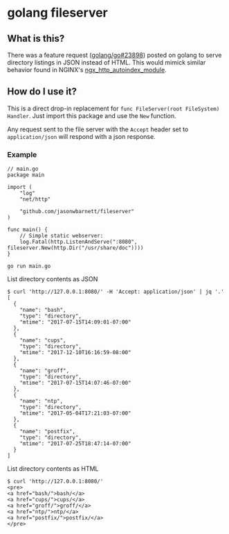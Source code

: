 # golang fileserver

## What is this?

There was a feature request ([golang/go#23898][3]) posted on golang to serve
directory listings in JSON instead of HTML. This would mimick
similar behavior found in NGINX's [ngx_http_autoindex_module][1].

## How do I use it?

This is a direct drop-in replacement for `func FileServer(root FileSystem) Handler`.
Just import this package and use the `New` function.

Any request sent to the file server with the `Accept` header set to `application/json`
will respond with a json response.

### Example

```golang
// main.go
package main

import (
	"log"
	"net/http"

	"github.com/jasonwbarnett/fileserver"
)

func main() {
	// Simple static webserver:
	log.Fatal(http.ListenAndServe(":8080", fileserver.New(http.Dir("/usr/share/doc"))))
}
```

```text
go run main.go
```

List directory contents as JSON

```text
$ curl 'http://127.0.0.1:8080/' -H 'Accept: application/json' | jq '.'
[
  {
    "name": "bash",
    "type": "directory",
    "mtime": "2017-07-15T14:09:01-07:00"
  },
  {
    "name": "cups",
    "type": "directory",
    "mtime": "2017-12-10T16:16:59-08:00"
  },
  {
    "name": "groff",
    "type": "directory",
    "mtime": "2017-07-15T14:07:46-07:00"
  },
  {
    "name": "ntp",
    "type": "directory",
    "mtime": "2017-05-04T17:21:03-07:00"
  },
  {
    "name": "postfix",
    "type": "directory",
    "mtime": "2017-07-25T18:47:14-07:00"
  }
]
```

List directory contents as HTML

```text
$ curl 'http://127.0.0.1:8080/'
<pre>
<a href="bash/">bash/</a>
<a href="cups/">cups/</a>
<a href="groff/">groff/</a>
<a href="ntp/">ntp/</a>
<a href="postfix/">postfix/</a>
</pre>
```

[1]: http://nginx.org/en/docs/http/ngx_http_autoindex_module.html
[2]: https://golang.org/pkg/net/http/#FileServer
[3]: https://github.com/golang/go/issues/23898
